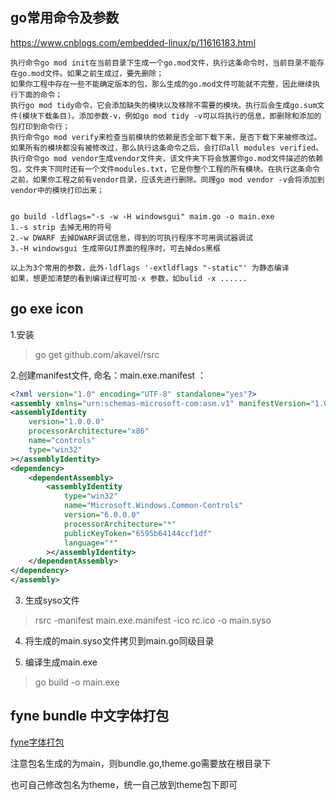 

## go常用命令及参数
https://www.cnblogs.com/embedded-linux/p/11616183.html

```text
执行命令go mod init在当前目录下生成一个go.mod文件，执行这条命令时，当前目录不能存在go.mod文件。如果之前生成过，要先删除；
如果你工程中存在一些不能确定版本的包，那么生成的go.mod文件可能就不完整，因此继续执行下面的命令；
执行go mod tidy命令，它会添加缺失的模块以及移除不需要的模块。执行后会生成go.sum文件(模块下载条目)。添加参数-v，例如go mod tidy -v可以将执行的信息，即删除和添加的包打印到命令行；
执行命令go mod verify来检查当前模块的依赖是否全部下载下来，是否下载下来被修改过。如果所有的模块都没有被修改过，那么执行这条命令之后，会打印all modules verified。
执行命令go mod vendor生成vendor文件夹，该文件夹下将会放置你go.mod文件描述的依赖包，文件夹下同时还有一个文件modules.txt，它是你整个工程的所有模块。在执行这条命令之前，如果你工程之前有vendor目录，应该先进行删除。同理go mod vendor -v会将添加到vendor中的模块打印出来；


go build -ldflags="-s -w -H windowsgui" maim.go -o main.exe
1.-s strip 去掉无用的符号
2.-w DWARF 去掉DWARF调试信息，得到的可执行程序不可用调试器调试
3.-H windowsgui 生成带GUI界面的程序时，可去掉dos黑框
 
以上为3个常用的参数，此外-ldflags '-extldflags "-static"' 为静态编译
如果，想更加清楚的看到编译过程可加-x 参数，如bulid -x ......
```


##  go exe icon
1.安装
> go get github.com/akavel/rsrc

2.创建manifest文件, 命名：main.exe.manifest ：
```xml
<?xml version="1.0" encoding="UTF-8" standalone="yes"?>
<assembly xmlns="urn:schemas-microsoft-com:asm.v1" manifestVersion="1.0">
<assemblyIdentity
    version="1.0.0.0"
    processorArchitecture="x86"
    name="controls"
    type="win32"
></assemblyIdentity>
<dependency>
    <dependentAssembly>
        <assemblyIdentity
            type="win32"
            name="Microsoft.Windows.Common-Controls"
            version="6.0.0.0"
            processorArchitecture="*"
            publicKeyToken="6595b64144ccf1df"
            language="*"
        ></assemblyIdentity>
    </dependentAssembly>
</dependency>
</assembly>
```

3. 生成syso文件
> rsrc -manifest main.exe.manifest -ico rc.ico -o main.syso


4. 将生成的main.syso文件拷贝到main.go同级目录

5. 编译生成main.exe
> go build -o main.exe


## fyne bundle 中文字体打包
[fyne字体打包](https://www.jianshu.com/p/3bb11c475a8b)

注意包名生成的为main，则bundle.go,theme.go需要放在根目录下

也可自己修改包名为theme，统一自己放到theme包下即可







